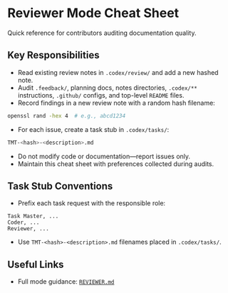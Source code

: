 # Reviewer Mode Cheat Sheet

Quick reference for contributors auditing documentation quality.

## Key Responsibilities

- Read existing review notes in `.codex/review/` and add a new hashed note.
- Audit `.feedback/`, planning docs, notes directories, `.codex/**` instructions, `.github/` configs, and top-level `README` files.
- Record findings in a new review note with a random hash filename:

```bash
openssl rand -hex 4  # e.g., abcd1234
```

- For each issue, create a task stub in `.codex/tasks/`:

```bash
TMT-<hash>-<description>.md
```

- Do not modify code or documentation—report issues only.
- Maintain this cheat sheet with preferences collected during audits.

## Task Stub Conventions

- Prefix each task request with the responsible role:

```text
Task Master, ...
Coder, ...
Reviewer, ...
```

- Use `TMT-<hash>-<description>.md` filenames placed in `.codex/tasks/`.

## Useful Links

- Full mode guidance: [`REVIEWER.md`](../modes/REVIEWER.md)

